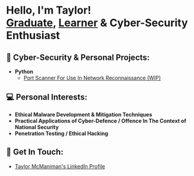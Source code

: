 <h1>Hello, I'm Taylor! <br/><a href="https://www.linkedin.com/in/taylor-mcmaniman-a95461183">Graduate</a>, <a href="https://www.codecademy.com/profiles/MNDKLR">Learner</a> & <a>Cyber-Security Enthusiast</a></h1>

<h2>👾 Cyber-Security & Personal Projects:</h2>

- <b>Python</b>
  - [Port Scanner For Use In Network Reconnaissance (WIP)](https://github.com/MNDKLR/Port-Scanner-Python-Script)

<h2> 💻 Personal Interests:</h2>

- <b>Ethical Malware Development & Mitigation Techniques</b>
- <b>Practical Applications of Cyber-Defence / Offence In The Context of National Security</b>
- <b>Penetration Testing / Ethical Hacking</b>

<h2> 🤳 Get In Touch:</h2>

- [Taylor McManiman's LinkedIn Profile](https://linkedin.com/in/taylor-mcmaniman-a95461183)
<!--
**MNDKLR/MNDKLR** is a ✨ _special_ ✨ repository because its `README.md` (this file) appears on your GitHub profile.

Here are some ideas to get you started:

- 🔭 I’m currently working on ...
- 🌱 I’m currently learning ...
- 👯 I’m looking to collaborate on ...
- 🤔 I’m looking for help with ...
- 💬 Ask me about ...
- 📫 How to reach me: ...
- 😄 Pronouns: ...
- ⚡ Fun fact: ...
-->
